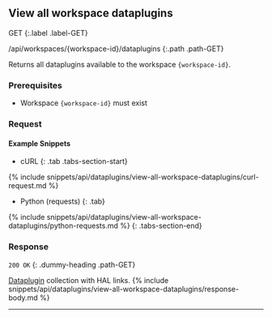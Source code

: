 ## View all workspace dataplugins

GET
{:.label .label-GET}

/api/workspaces/{workspace-id}/dataplugins
{:.path .path-GET}

Returns all dataplugins available to the workspace `{workspace-id}`.

### Prerequisites
- Workspace `{workspace-id}` must exist

### Request
#### Example Snippets
- cURL
{: .tab .tabs-section-start}

{% include snippets/api/dataplugins/view-all-workspace-dataplugins/curl-request.md %}

- Python (requests)
{: .tab}

{% include snippets/api/dataplugins/view-all-workspace-dataplugins/python-requests.md %}
{: .tabs-section-end}

### Response
`200 OK`
{: .dummy-heading .path-GET}

[Dataplugin](#dataplugin) collection with HAL links.
{% include snippets/api/dataplugins/view-all-workspace-dataplugins/response-body.md %}

---
